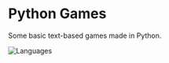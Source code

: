 # Python Games
Some basic text-based games made in Python.

![Languages](https://skillicons.dev/icons?i=py)
